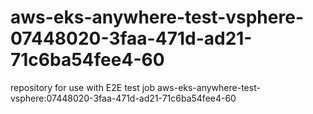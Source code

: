# aws-eks-anywhere-test-vsphere-07448020-3faa-471d-ad21-71c6ba54fee4-60
repository for use with E2E test job aws-eks-anywhere-test-vsphere:07448020-3faa-471d-ad21-71c6ba54fee4-60
